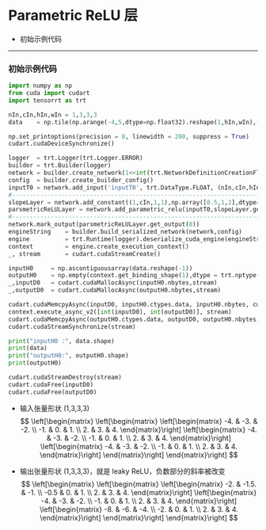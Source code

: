 # Parametric ReLU 层
+ 初始示例代码

---
### 初始示例代码
```python
import numpy as np
from cuda import cudart
import tensorrt as trt

nIn,cIn,hIn,wIn = 1,3,3,3                                                                           # 输入张量 NCHW
data    = np.tile(np.arange(-4,5,dtype=np.float32).reshape(1,hIn,wIn),(cIn,1,1))                    # 输入数据

np.set_printoptions(precision = 8, linewidth = 200, suppress = True)
cudart.cudaDeviceSynchronize()

logger  = trt.Logger(trt.Logger.ERROR)
builder = trt.Builder(logger)
network = builder.create_network(1<<int(trt.NetworkDefinitionCreationFlag.EXPLICIT_BATCH))
config  = builder.create_builder_config()
inputT0 = network.add_input('inputT0', trt.DataType.FLOAT, (nIn,cIn,hIn,wIn))
#---------------------------------------------------------------------------------------------------# 替换部分
slopeLayer = network.add_constant((1,cIn,1,1),np.array([0.5,1,2],dtype=np.float32))                    # 斜率张量，可广播到与 inputT0 相同大小即可，可以控制在全局、单维度、单元素的水平上的斜率
parsmetricReLULayer = network.add_parametric_relu(inputT0,slopeLayer.get_output(0))
#---------------------------------------------------------------------------------------------------# 替换部分
network.mark_output(parsmetricReLULayer.get_output(0))
engineString    = builder.build_serialized_network(network,config)
engine          = trt.Runtime(logger).deserialize_cuda_engine(engineString)
context         = engine.create_execution_context()
_, stream       = cudart.cudaStreamCreate()

inputH0     = np.ascontiguousarray(data.reshape(-1))
outputH0    = np.empty(context.get_binding_shape(1),dtype = trt.nptype(engine.get_binding_dtype(1)))
_,inputD0   = cudart.cudaMallocAsync(inputH0.nbytes,stream)
_,outputD0  = cudart.cudaMallocAsync(outputH0.nbytes,stream)

cudart.cudaMemcpyAsync(inputD0, inputH0.ctypes.data, inputH0.nbytes, cudart.cudaMemcpyKind.cudaMemcpyHostToDevice, stream)
context.execute_async_v2([int(inputD0), int(outputD0)], stream)
cudart.cudaMemcpyAsync(outputH0.ctypes.data, outputD0, outputH0.nbytes, cudart.cudaMemcpyKind.cudaMemcpyDeviceToHost, stream)
cudart.cudaStreamSynchronize(stream)

print("inputH0 :", data.shape)
print(data)
print("outputH0:", outputH0.shape)
print(outputH0)

cudart.cudaStreamDestroy(stream)
cudart.cudaFree(inputD0)
cudart.cudaFree(outputD0)
```

+ 输入张量形状 (1,3,3,3)
$$
\left[\begin{matrix}
    \left[\begin{matrix}
        \left[\begin{matrix}
            -4. & -3. & -2. \\
            -1. &  0. &  1. \\
             2. &  3. &  4.
        \end{matrix}\right]
        \left[\begin{matrix}
            -4. & -3. & -2. \\
            -1. &  0. &  1. \\
             2. &  3. &  4.
        \end{matrix}\right]
        \left[\begin{matrix}
            -4. & -3. & -2. \\
            -1. &  0. &  1. \\
             2. &  3. &  4.
        \end{matrix}\right]
    \end{matrix}\right]
\end{matrix}\right]
$$

+ 输出张量形状 (1,3,3,3)，就是 leaky ReLU，负数部分的斜率被改变
$$
\left[\begin{matrix}
    \left[\begin{matrix}
        \left[\begin{matrix}
            -2.  & -1.5. & -1. \\
            -0.5 &  0.   &  1. \\
             2.  &  3.   &  4.
        \end{matrix}\right]
        \left[\begin{matrix}
            -4. & -3. & -2. \\
            -1. &  0. &  1. \\
             2. &  3. &  4.
        \end{matrix}\right]
        \left[\begin{matrix}
            -8. & -6. & -4. \\
            -2. &  0. &  1. \\
             2. &  3. &  4.
        \end{matrix}\right]
    \end{matrix}\right]
\end{matrix}\right]
$$

